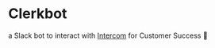 # Clerkbot
a Slack bot to interact with [Intercom](https://intercom.io/) for Customer Success :robot:
